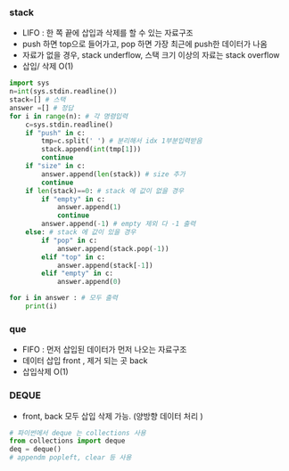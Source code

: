 ### stack

- LIFO : 한 쪽 끝에 삽입과 삭제를 할 수 있는 자료구조 
- push 하면 top으로 들어가고, pop 하면 가장 최근에 push한 데이터가 나옴
- 자료가 없을 경우, stack underflow, 스택 크기 이상의 자료는 stack overflow
- 삽입/ 삭제 O(1)

```python
import sys
n=int(sys.stdin.readline())
stack=[] # 스택
answer =[] # 정답
for i in range(n): # 각 명령입력
    c=sys.stdin.readline()
    if "push" in c: 
        tmp=c.split(' ') # 분리해서 idx 1부분입력받음
        stack.append(int(tmp[1]))
        continue
    if "size" in c:
        answer.append(len(stack)) # size 추가
        continue
    if len(stack)==0: # stack 에 값이 없을 경우
        if "empty" in c:
            answer.append(1)
            continue
        answer.append(-1) # empty 제외 다 -1 출력
    else: # stack 에 값이 있을 경우 
        if "pop" in c:
            answer.append(stack.pop(-1))
        elif "top" in c:
            answer.append(stack[-1])
        elif "empty" in c:
            answer.append(0)

for i in answer : # 모두 출력
    print(i)
```

### que

- FIFO : 먼저 삽입된 데이터가 먼저 나오는 자료구조 
- 데이터 삽입 front , 제거 되는 곳 back
- 삽입삭제 O(1)

### DEQUE

- front, back  모두 삽입 삭제 가능. (양방향 데이터 처리 )

```python
# 파이썬에서 deque 는 collections 사용 
from collections import deque
deq = deque()
# appendm popleft, clear 등 사용 
```

